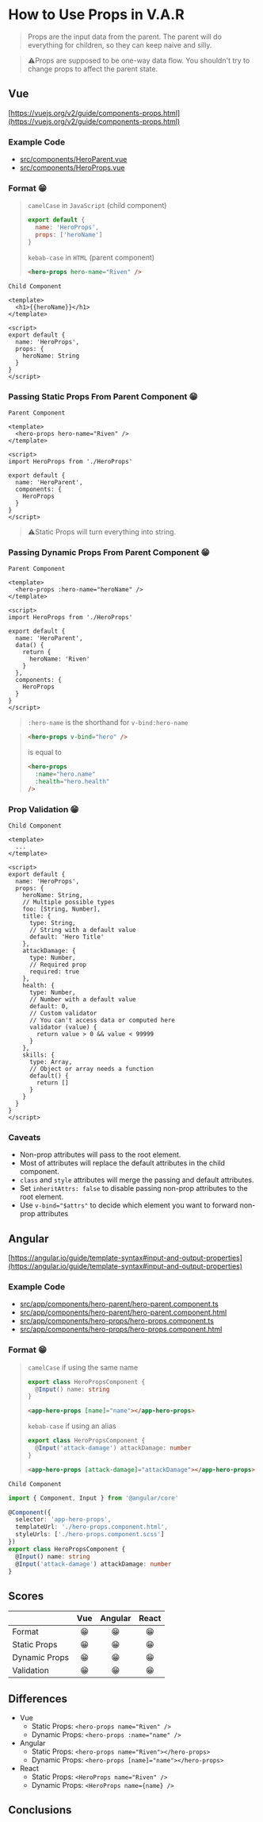 # How to Use Props in V.A.R

> Props are the input data from the parent. The parent will do everything for children, so they can keep naive and silly.

> ⚠️Props are supposed to be one-way data flow. You shouldn't try to change props to affect the parent state.

## Vue

[https://vuejs.org/v2/guide/components-props.html](https://vuejs.org/v2/guide/components-props.html)

### Example Code
- [src/components/HeroParent.vue](../../examples/var-vue/src/components/HeroParent.vue)
- [src/components/HeroProps.vue](../../examples/var-vue/src/components/HeroProps.vue)

### Format 😁
> `camelCase` in `JavaScript` (child component)
> ```js
> export default {
>   name: 'HeroProps',
>   props: ['heroName']
> }
> ```
>
> `kebab-case` in `HTML` (parent component)
> ```html
> <hero-props hero-name="Riven" />
> ```

`Child Component`
```vue
<template>
  <h1>{{heroName}}</h1>
</template>

<script>
export default {
  name: 'HeroProps',
  props: {
    heroName: String
  }
}
</script>
```

### Passing Static Props From Parent Component 😁
`Parent Component`
```vue
<template>
  <hero-props hero-name="Riven" />
</template>

<script>
import HeroProps from './HeroProps'

export default {
  name: 'HeroParent',
  components: {
    HeroProps
  }
}
</script>
```

> ⚠️Static Props will turn everything into string.

### Passing Dynamic Props From Parent Component 😁
`Parent Component`
```vue
<template>
  <hero-props :hero-name="heroName" />
</template>

<script>
import HeroProps from './HeroProps'

export default {
  name: 'HeroParent',
  data() {
    return {
      heroName: 'Riven'
    }
  },
  components: {
    HeroProps
  }
}
</script>
```

> `:hero-name` is the shorthand for `v-bind:hero-name`

> ```html
> <hero-props v-bind="hero" />
> ```
>
> is equal to
>
> ```html
> <hero-props
>   :name="hero.name"
>   :health="hero.health"
> />
> ```

### Prop Validation 😁
`Child Component`
```vue
<template>
  ...
</template>

<script>
export default {
  name: 'HeroProps',
  props: {
    heroName: String,
    // Multiple possible types
    foo: [String, Number],
    title: {
      type: String,
      // String with a default value
      default: 'Hero Title'
    },
    attackDamage: {
      type: Number,
      // Required prop
      required: true
    },
    health: {
      type: Number,
      // Number with a default value
      default: 0,
      // Custom validator
      // You can't access data or computed here
      validator (value) {
        return value > 0 && value < 99999
      }
    },
    skills: {
      type: Array,
      // Object or array needs a function
      default() {
        return []
      }
    }
  }
}
</script>
```

### Caveats
- Non-prop attributes will pass to the root element.
- Most of attributes will replace the default attributes in the child component.
- `class` and `style` attributes will merge the passing and default attributes.
- Set `inheritAttrs: false` to disable passing non-prop attributes to the root element.
- Use `v-bind="$attrs"` to decide which element you want to forward non-prop attributes

## Angular

[https://angular.io/guide/template-syntax#input-and-output-properties](https://angular.io/guide/template-syntax#input-and-output-properties)

### Example Code
- [src/app/components/hero-parent/hero-parent.component.ts](../../examples/var-angular/src/app/components/hero-parent/hero-parent.component.ts)
- [src/app/components/hero-parent/hero-parent.component.html](../../examples/var-angular/src/app/components/hero-parent/hero-parent.component.html)
- [src/app/components/hero-props/hero-props.component.ts](../../examples/var-angular/src/app/components/hero-props/hero-props.component.ts)
- [src/app/components/hero-props/hero-props.component.html](../../examples/var-angular/src/app/components/hero-props/hero-props.component.html)

### Format 😁
> `camelCase` if using the same name
> ```ts
> export class HeroPropsComponent {
>   @Input() name: string
> }
> ```
>
> ```html
> <app-hero-props [name]="name"></app-hero-props>
> ```
>
> `kebab-case` if using an alias
> ```ts
> export class HeroPropsComponent {
>   @Input('attack-damage') attackDamage: number
> }
> ```
>
> ```html
> <app-hero-props [attack-damage]="attackDamage"></app-hero-props>
> ```

`Child Component`
```ts
import { Component, Input } from '@angular/core'

@Component({
  selector: 'app-hero-props',
  templateUrl: './hero-props.component.html',
  styleUrls: ['./hero-props.component.scss']
})
export class HeroPropsComponent {
  @Input() name: string
  @Input('attack-damage') attackDamage: number
}
```

## Scores
|               |  Vue  | Angular | React |
| :------------ | :---: | :-----: | :---: |
| Format        |  😁   |   😁    |  😁   |
| Static Props  |  😁   |   😁    |  😁   |
| Dynamic Props |  😁   |   😁    |  😁   |
| Validation    |  😁   |   😁    |  😁   |

## Differences
- Vue
  - Static Props: `<hero-props name="Riven" />`
  - Dynamic Props: `<hero-props :name="name" />`
- Angular
  - Static Props: `<hero-props name="Riven"></hero-props>`
  - Dynamic Props: `<hero-props [name]="name"></hero-props>`
- React
  - Static Props: `<HeroProps name="Riven" />`
  - Dynamic Props: `<HeroProps name={name} />`

## Conclusions

